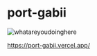 
# port-gabii





![whatareyoudoinghere](https://github.com/user-attachments/assets/21c26fb1-7b0a-436f-a526-b7bb89f2168f)







https://port-gabii.vercel.app/
